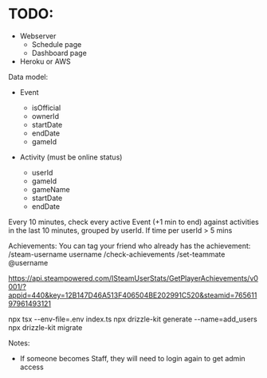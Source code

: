 # TODO:

- Webserver
  - Schedule page
  - Dashboard page
- Heroku or AWS

Data model:
- Event
  - isOfficial
  - ownerId
  - startDate
  - endDate
  - gameId

- Activity (must be online status)
  - userId
  - gameId
  - gameName
  - startDate
  - endDate

Every 10 minutes, check every active Event (+1 min to end) against activities in the last 10 minutes, grouped by userId. If time per userId > 5 mins

Achievements:
You can tag your friend who already has the achievement:
/steam-username username
/check-achievements
/set-teammate @username

https://api.steampowered.com/ISteamUserStats/GetPlayerAchievements/v0001/?appid=440&key=12B147D46A513F406504BE202991C520&steamid=76561197961493121

npx tsx --env-file=.env index.ts
npx drizzle-kit generate --name=add_users
npx drizzle-kit migrate

Notes:
- If someone becomes Staff, they will need to login again to get admin access
